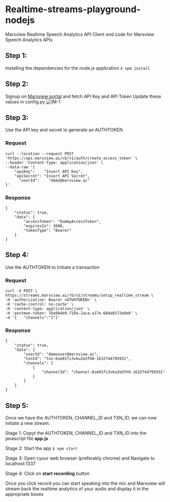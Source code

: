 # Realtime-streams-playground-nodejs
Marsview Realtime Speech Analytics API
Client end code for Marsview Speech Analytics APIs

## Step 1:
Installing the dependencies for the node.js application
  ```$ npm install ```

## Step 2:
Signup on [Marsview portal](app.marsview.ai) and fetch API Key and API Token
Update these values in config.py
![IM-1](https://gblobscdn.gitbook.com/assets%2F-MaxSab-_c4clZreM9ft%2F-McUJSnRlslrM7wCcAdb%2F-McUJx4lF7WPJBxCsk4o%2FScreenshot%202021-06-18%20at%207.02.35%20PM.png?alt=media&token=c466bae4-6b04-4b85-b1eb-4ed02a169538)

## Step 3:
Use the API key and secret to generate an AUTHTOKEN

### Request
```
curl --location --request POST 'https://api.marsview.ai/cb/v1/auth/create_access_token' \
--header 'Content-Type: application/json' \
--data-raw '{
    "apiKey":    "Insert API Key",
    "apiSecret": "Insert API Secret",
	  "userId":    "demo@marsview.ai"
}'
```

### Response
```
{
    "status": true,
    "data": {
        "accessToken": "DummyAccessToken",
        "expiresIn": 3600,
        "tokenType": "Bearer"
    }
}
```

## Step 4:
Use the AUTHTOKEN to Initiate a transaction

### Request
```
curl -X POST \  https://streams.marsview.ai/rb/v1/streams/setup_realtime_stream \ 
-H 'authorization: Bearer <ATUHTOKEN>' \ 
-H 'cache-control: no-cache' \  
-H 'content-type: application/json' \  
-H 'postman-token: 7ba9b4b9-710a-2aca-a17e-684a0172e0e8' \  
-d '{	"channels":"1"}'
```
### Response

```
{
    "status": true,
    "data": {
        "userId": "demouser@marsview.ai",
        "txnId": "txn-6sm91fi3vku2m3fh8-1632744795931",
        "channels": [
            {
                "channelId": "channel-6sm91fi3vku2m3fh9-1632744795931"
            }
        ]
    }
}
```
## Step 5:
Once we have the AUTHTOKEN, CHANNEL_ID and TXN_ID, we can now initiate a new stream.
  
  Stage 1: Copyt the AUTHTOKEN, CHANNEL_ID and TXN_ID into the javascript file **app.js**
  
  Stage 2: Start the app
  ```$ npm start```
  
  Stage 3: Open cyour web browser (preferably chrome) and Navigate to localhost:1337
  
  Stage 4: Click on **start recording** button
  
 Once you click record you can start speaking into the mic and Marsview will stream back the realtime analytics of your audio and display it in the appropriate boxes
 
 

